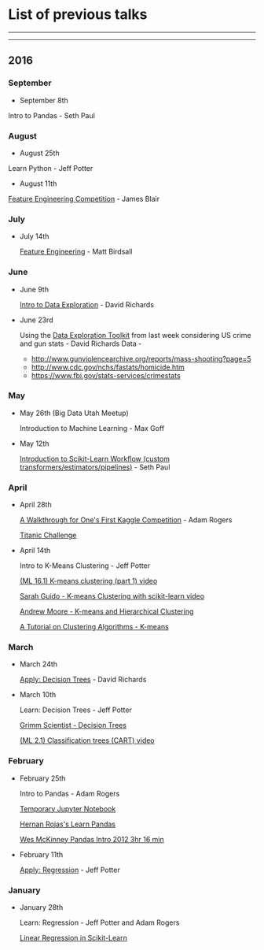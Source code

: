 

# List of previous talks
____
____

## 2016

### September

  * September 8th

  Intro to Pandas - Seth Paul

### August

  * August 25th

  Learn Python - Jeff Potter

  * August 11th

  [Feature Engineering Competition](https://bitbucket.org/blairj09/datascience/src/48aa90d78419/R/Shiny/FeatureEngineering/?at=master) - James Blair

### July

* July 14th

  [Feature Engineering](https://trello.com/b/XriRrYwp/data-problem-checklist) - Matt Birdsall

### June

* June 9th

  [Intro to Data Exploration](https://github.com/Utah-Data-Science/data_exploration_toolkit) - David Richards

* June 23rd

  Using the [Data Exploration Toolkit](https://github.com/Utah-Data-Science/data_exploration_toolkit) from last week considering US crime and gun stats  - David Richards
  Data -
  * http://www.gunviolencearchive.org/reports/mass-shooting?page=5
  * http://www.cdc.gov/nchs/fastats/homicide.htm
  * https://www.fbi.gov/stats-services/crimestats

### May

* May 26th (Big Data Utah Meetup)

  Introduction to Machine Learning - Max Goff

* May 12th

  [Introduction to Scikit-Learn Workflow (custom transformers/estimators/pipelines)](https://github.com/SethPaul/scikitFlowDemo) - Seth Paul


### April

  * April 28th  

    [A Walkthrough for One's First Kaggle Competition](https://github.com/arogers1/uc_data_science_meetup/blob/master/notebooks/titanic/Titanic.ipynb) - Adam Rogers

    [Titanic Challenge](https://www.kaggle.com/c/titanic)

  * April 14th

    Intro to K-Means Clustering - Jeff Potter

    [(ML 16.1) K-means clustering (part 1) video](https://www.youtube.com/watch?v=0MQEt10e4NM)

    [Sarah Guido - K-means Clustering with scikit-learn video](https://www.youtube.com/watch?v=-J9ZICyev5E)

    [Andrew Moore - K-means and Hierarchical Clustering](http://www.autonlab.org/tutorials/kmeans11.pdf)

    [A Tutorial on Clustering Algorithms - K-means](http://home.deib.polimi.it/matteucc/Clustering/tutorial_html/kmeans.html)



### March

  * March 24th

    [Apply: Decision Trees](https://github.com/davidrichards/utah_data_science_meetups) - David Richards

  * March 10th

    Learn: Decision Trees - Jeff Potter

    [Grimm Scientist - Decision Trees](http://thegrimmscientist.com/2014/10/23/tutorial-decision-trees/)

    [(ML 2.1) Classification trees (CART) video](https://www.youtube.com/watch?v=p17C9q2M00Q)


### February

* February 25th

  Intro to Pandas - Adam Rogers

  [Temporary Jupyter Notebook](https://tmp49.tmpnb.org/user/3VBtcckNOrxh/tree)

  [Hernan Rojas's Learn Pandas](https://bitbucket.org/hrojas/learn-pandas)

  [Wes McKinney Pandas Intro 2012 3hr 16 min](https://www.youtube.com/watch?v=w26x-z-BdWQ)
* February 11th

  [Apply: Regression](https://gist.github.com/jpotts18/dac94dc9514172ce020c) - Jeff Potter


### January
* January 28th

  Learn: Regression - Jeff Potter and Adam Rogers

  [Linear Regression in Scikit-Learn](http://bigdataexaminer.com/uncategorized/how-to-run-linear-regression-in-python-scikit-learn/)
